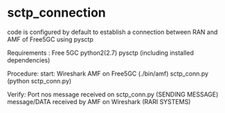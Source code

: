 # sctp_connection
code is configured by default to establish a connection between RAN and AMF of Free5GC using pysctp 

Requirements :
    Free 5GC
    python2(2.7)
    pysctp (including installed dependencies)

Procedure:
start: 
    Wireshark
    AMF on Free5GC (./bin/amf)
    sctp_conn.py (python sctp_conn.py)

Verify:
Port nos
message received on sctp_conn.py (SENDING MESSAGE)
message/DATA received by AMF on Wireshark (RARI SYSTEMS)

